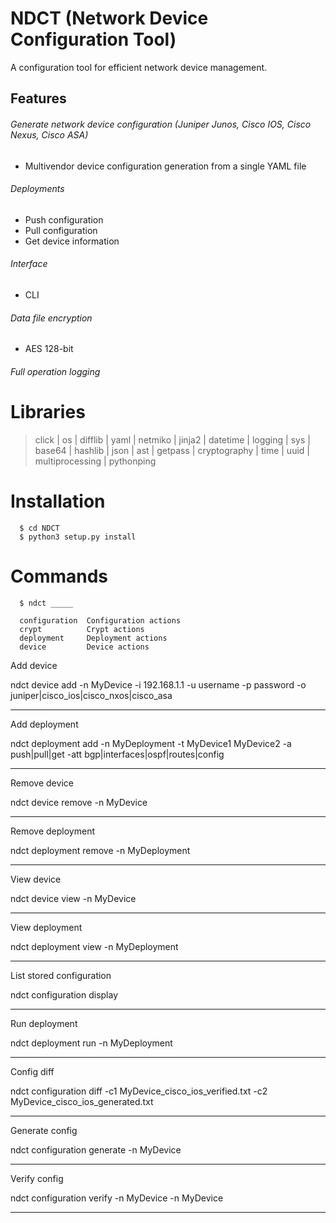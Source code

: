# NDCT (Network Device Configuration Tool)

A configuration tool for efficient network device management.

## Features

###### Generate network device configuration (Juniper Junos, Cisco IOS, Cisco Nexus, Cisco ASA)
  - Multivendor device configuration generation from a single YAML file
  
###### Deployments
  - Push configuration
  - Pull configuration
  - Get device information
  
###### Interface
  - CLI
  
###### Data file encryption
  - AES 128-bit

###### Full operation logging

# Libraries
> click | os | difflib | yaml | netmiko | jinja2 | datetime | logging | sys | base64 | hashlib | json | ast | getpass | cryptography | time | uuid | multiprocessing | pythonping

# Installation
```
  $ cd NDCT
  $ python3 setup.py install
```

# Commands
```
  $ ndct _____
  
  configuration  Configuration actions
  crypt          Crypt actions
  deployment     Deployment actions
  device         Device actions
```
Add device

ndct device add -n MyDevice -i 192.168.1.1 -u username -p password -o juniper|cisco_ios|cisco_nxos|cisco_asa
***

Add deployment

ndct deployment add -n MyDeployment -t MyDevice1 MyDevice2 -a push|pull|get -att bgp|interfaces|ospf|routes|config
***

Remove device

ndct device remove -n MyDevice
***

Remove deployment

ndct deployment remove -n MyDeployment
***

View device

ndct device view -n MyDevice
***

View deployment

ndct deployment view -n MyDeployment
***

List stored configuration

ndct configuration display
***

Run deployment

ndct deployment run -n MyDeployment
***

Config diff

ndct configuration diff -c1 MyDevice_cisco_ios_verified.txt -c2 MyDevice_cisco_ios_generated.txt
***

Generate config

ndct configuration generate -n MyDevice 
***

Verify config

ndct configuration verify -n MyDevice  -n MyDevice
***
